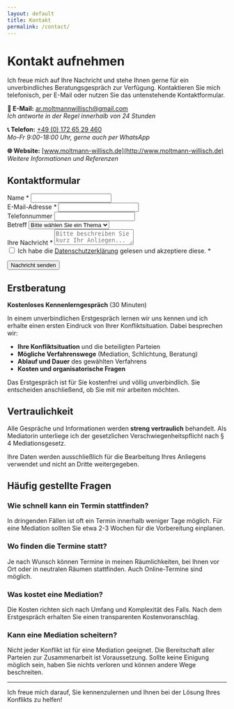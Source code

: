 ```yaml
---
layout: default
title: Kontakt
permalink: /contact/
---
```


# Kontakt aufnehmen

Ich freue mich auf Ihre Nachricht und stehe Ihnen gerne für ein unverbindliches Beratungsgespräch zur Verfügung. Kontaktieren Sie mich telefonisch, per E-Mail oder nutzen Sie das untenstehende Kontaktformular.

**📧 E-Mail:** [ar.moltmannwillisch@gmail.com](mailto:ar.moltmannwillisch@gmail.com)  
*Ich antworte in der Regel innerhalb von 24 Stunden*

**📞 Telefon:** [+49 (0) 172 65 29 460](tel:+4917265229460)  
*Mo-Fr 9:00-18:00 Uhr, gerne auch per WhatsApp*

**🌐 Website:** [www.moltmann-willisch.de](http://www.moltmann-willisch.de)  
*Weitere Informationen und Referenzen*

## Kontaktformular

<form class="contact-form" name="contact" method="POST" data-netlify="true" data-netlify-honeypot="bot-field">
  <input type="hidden" name="form-name" value="contact" />
  <p style="display: none;">
    <label>Don't fill this out if you're human: <input name="bot-field" /></label>
  </p>
  
  <div class="form-group">
    <label for="name">Name *</label>
    <input type="text" id="name" name="name" required>
  </div>
  
  <div class="form-group">
    <label for="email">E-Mail-Adresse *</label>
    <input type="email" id="email" name="email" required>
  </div>
  
  <div class="form-group">
    <label for="phone">Telefonnummer</label>
    <input type="tel" id="phone" name="phone">
  </div>
  
  <div class="form-group">
    <label for="subject">Betreff</label>
    <select id="subject" name="subject">
      <option value="">Bitte wählen Sie ein Thema</option>
      <option value="mediation">Mediation</option>
      <option value="beratung">Beratung</option>
      <option value="schlichtung">Schlichtung</option>
      <option value="moderation">Moderation</option>
      <option value="gesellschaftsrecht">Gesellschaftsrecht</option>
      <option value="baurecht">Bauen & Immobilien</option>
      <option value="familie">Familie & Partnerschaft</option>
      <option value="nachbarschaft">Nachbarschaftsstreit</option>
      <option value="verein">Organisation & Verein</option>
      <option value="sonstiges">Sonstiges</option>
    </select>
  </div>
  
  <div class="form-group">
    <label for="message">Ihre Nachricht *</label>
    <textarea id="message" name="message" placeholder="Bitte beschreiben Sie kurz Ihr Anliegen..." required></textarea>
  </div>
  
  <div class="form-group">
    <label>
      <input type="checkbox" name="privacy" required>
      Ich habe die <a href="/privacy">Datenschutzerklärung</a> gelesen und akzeptiere diese. *
    </label>
  </div>
  
  <button type="submit" class="submit-btn">Nachricht senden</button>
</form>

## Erstberatung

**Kostenloses Kennenlerngespräch** (30 Minuten)

In einem unverbindlichen Erstgespräch lernen wir uns kennen und ich erhalte einen ersten Eindruck von Ihrer Konfliktsituation. Dabei besprechen wir:

- **Ihre Konfliktsituation** und die beteiligten Parteien
- **Mögliche Verfahrenswege** (Mediation, Schlichtung, Beratung)
- **Ablauf und Dauer** des gewählten Verfahrens
- **Kosten und organisatorische Fragen**

Das Erstgespräch ist für Sie kostenfrei und völlig unverbindlich. Sie entscheiden anschließend, ob Sie mit mir arbeiten möchten.

## Vertraulichkeit

Alle Gespräche und Informationen werden **streng vertraulich** behandelt. Als Mediatorin unterliege ich der gesetzlichen Verschwiegenheitspflicht nach § 4 Mediationsgesetz. 

Ihre Daten werden ausschließlich für die Bearbeitung Ihres Anliegens verwendet und nicht an Dritte weitergegeben.

## Häufig gestellte Fragen

### Wie schnell kann ein Termin stattfinden?
In dringenden Fällen ist oft ein Termin innerhalb weniger Tage möglich. Für eine Mediation sollten Sie etwa 2-3 Wochen für die Vorbereitung einplanen.

### Wo finden die Termine statt?
Je nach Wunsch können Termine in meinen Räumlichkeiten, bei Ihnen vor Ort oder in neutralen Räumen stattfinden. Auch Online-Termine sind möglich.

### Was kostet eine Mediation?
Die Kosten richten sich nach Umfang und Komplexität des Falls. Nach dem Erstgespräch erhalten Sie einen transparenten Kostenvoranschlag.

### Kann eine Mediation scheitern?
Nicht jeder Konflikt ist für eine Mediation geeignet. Die Bereitschaft aller Parteien zur Zusammenarbeit ist Voraussetzung. Sollte keine Einigung möglich sein, haben Sie nichts verloren und können andere Wege beschreiten.

---

Ich freue mich darauf, Sie kennenzulernen und Ihnen bei der Lösung Ihres Konflikts zu helfen!